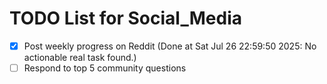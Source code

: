 # TODO List for Social_Media

- [x] Post weekly progress on Reddit  (Done at Sat Jul 26 22:59:50 2025: No actionable real task found.)
- [ ] Respond to top 5 community questions